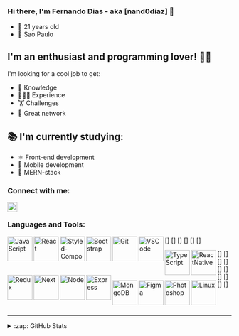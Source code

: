 ### Hi there, I'm Fernando Dias - aka [nand0diaz] 👋

- 📅 21 years old
- 📍 Sao Paulo

## I'm an enthusiast and programming lover! 💪🏽

I'm looking for a cool job to get:
- 🧠 Knowledge
- 👨🏽‍💻 Experience
- 🏋️ Challenges
- 👥 Great network

## 📚 I'm currently studying:

- ⚛️ Front-end development
- 📱 Mobile development
- 🚀 MERN-stack


### Connect with me:

[<img align="left" alt="nand0diaz | LinkedIn" width="22px" src="https://cdn.jsdelivr.net/npm/simple-icons@v3/icons/linkedin.svg" />][linkedin]

<br />

### Languages and Tools:

[<img align="left" alt="JavaScript" width="56px" height="56px" src="https://miro.medium.com/max/1110/1*S-nV902O1yWwpFbxn0P_xA.png"/>]
[<img align="left" alt="React" width="56px" height="56px" src="https://res.cloudinary.com/practicaldev/image/fetch/s--qo_Wp38Z--/c_limit%2Cf_auto%2Cfl_progressive%2Cq_auto%2Cw_880/https://dev-to-uploads.s3.amazonaws.com/i/e0nl7ziy1la7bpwj7rsp.png"/>]
[<img align="left" alt="Styled-Components" width="56px" src="https://styled-components.com/atom.png"/>]
[<img align="left" alt="Bootstrap" width="56px" height="56px" src="https://getbootstrap.com/docs/4.0/assets/brand/bootstrap-social-logo.png"/>]
[<img align="left" alt="Git" width="56px" height="56px" src="https://3.bp.blogspot.com/-xhNpNJJyQhk/XIe4GY78RQI/AAAAAAAAItc/ouueFUj2Hqo5dntmnKqEaBJR4KQ4Q2K3ACK4BGAYYCw/s1600/logo%2Bgit%2Bicon.png"/>]
[<img align="left" alt="VSCode" width="56px" height="56px" src="https://northcreation.agency/assets/Uploads/VSCode__FitWzEwMDAsMTAwMF0.png"/>]


[<img align="left" alt="TypeScript" width="56px" height="56px" src="https://miro.medium.com/max/816/1*mn6bOs7s6Qbao15PMNRyOA.png"/>]
[<img align="left" alt="ReactNative" width="56px" height="56px" src="https://res.cloudinary.com/practicaldev/image/fetch/s--qo_Wp38Z--/c_limit%2Cf_auto%2Cfl_progressive%2Cq_auto%2Cw_880/https://dev-to-uploads.s3.amazonaws.com/i/e0nl7ziy1la7bpwj7rsp.png"/>]
[<img align="left" alt="Redux" width="56px" height="56px" src="https://www.nicepng.com/png/detail/178-1787594_redux-redux-logo-svg.png"/>]
[<img align="left" alt="Next" width="56px" height="56px" src="https://cdn.auth0.com/blog/logos/nextjs-logo.png"/>]
[<img align="left" alt="Node" width="56px" height="56px" src="https://www.secret-source.eu/wp-content/uploads/2017/11/node-js-logo.jpg"/>]
[<img align="left" alt="Express" width="56px" height="56px" src="https://expressjs.com/images/express-facebook-share.png"/>]
[<img align="left" alt="MongoDB" width="56px" height="56px" src="https://cdn.icon-icons.com/icons2/2415/PNG/512/mongodb_original_wordmark_logo_icon_146425.png"/>]
[<img align="left" alt="Figma" width="56px" height="56px" src="https://4.bp.blogspot.com/-LiJZ5I8E7K8/XIe_GeI5glI/AAAAAAAAIuw/4Awu8j8r0P8TKBXzyxyslHEfplOlK9-6QCK4BGAYYCw/s1600/icon%2Bfigma%2Bvector.png"/>]
[<img align="left" alt="Photoshop" width="56px" height="56px" src="https://seeklogo.com/images/A/adobe-photoshop-logo-7B88D7B5AA-seeklogo.com.png"/>]
[<img align="left" alt="Linux" width="56px" height="56px" src="https://i.pinimg.com/originals/c7/b8/11/c7b8113247fecd83bd9b5ed5bd3f34d5.png"/>]

<br />
<br />

---

<details>
  <summary>:zap: GitHub Stats</summary>

  <img align="left" alt="nand0diaz's GitHub Stats" src="https://github-readme-stats.codestackr.vercel.app/api?username=nand0diaz&show_icons=true&hide_border=true" />

</details>

[linkedin]: https://www.linkedin.com/in/fernando-d-6b1115179/

